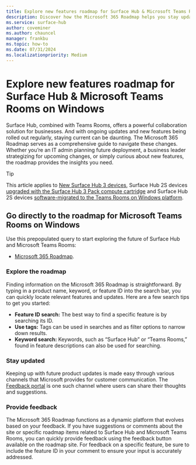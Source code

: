 ```yaml
---
title: Explore new features roadmap for Surface Hub & Microsoft Teams Rooms on Windows 
description: Discover how the Microsoft 365 Roadmap helps you stay updated with the latest features for Surface Hub and Microsoft Teams Rooms. Learn how to provide feedback and utilize search tips to maximize your Microsoft 365 experience.
ms.service: surface-hub
author: coveminer
ms.author: chauncel
manager: frankbu
ms.topic: how-to
ms.date: 07/31/2024
ms.localizationpriority: Medium
---
```


# Explore new features roadmap for Surface Hub & Microsoft Teams Rooms on Windows 

Surface Hub, combined with Teams Rooms, offers a powerful collaboration solution for businesses. And with ongoing updates and new features being rolled out regularly, staying current can be daunting. The Microsoft 365 Roadmap serves as a comprehensive guide to navigate these changes. Whether you’re an IT admin planning future deployment, a business leader strategizing for upcoming changes, or simply curious about new features, the roadmap provides the insights you need.

> [!TIP]
> This article applies to [New Surface Hub 3 devices](surface-hub-3-whats-new.md), Surface Hub 2S devices [upgraded with the Surface Hub 3 Pack compute cartridge](install-manage-surface-hub-3-pack.md) and Surface Hub 2S devices [software-migrated to the Teams Rooms on Windows platform](surface-hub-2s-migrate-to-mtr-w.md).

## Go directly to the roadmap for Microsoft Teams Rooms on Windows

Use this prepopulated query to start exploring the future of Surface Hub and Microsoft Teams Rooms: 

- [Microsoft 365 Roadmap](https://www.microsoft.com/microsoft-365/roadmap?filters=&searchterms=teams%2Crooms).

### Explore the roadmap

Finding information on the Microsoft 365 Roadmap is straightforward. By typing in a product name, keyword, or feature ID into the search bar, you can quickly locate relevant features and updates. Here are a few search tips to get you started:

- **Feature ID search:** The best way to find a specific feature is by searching its ID.
- **Use tags:** Tags can be used in searches and as filter options to narrow down results.
- **Keyword search:** Keywords, such as “Surface Hub” or “Teams Rooms,” found in feature descriptions can also be used for searching.

### Stay updated

Keeping up with future product updates is made easy through various channels that Microsoft provides for customer communication. The [Feedback portal](https://www.microsoft.com/en-us/microsoft-365/roadmap?filters=&searchterms=teams%2Crooms) is one such channel where users can share their thoughts and suggestions.

### Provide feedback

The Microsoft 365 Roadmap functions as a dynamic platform that evolves based on your feedback. If you have suggestions or comments about the site or specific roadmap items related to Surface Hub and Microsoft Teams Rooms, you can quickly provide feedback using the feedback button available on the roadmap site. For feedback on a specific feature, be sure to include the feature ID in your comment to ensure your input is accurately addressed.
